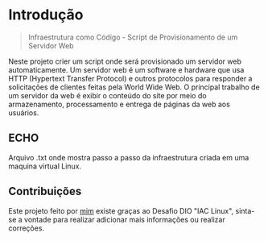 # Introdução

> Infraestrutura como Código - Script de Provisionamento de um Servidor Web

Neste projeto crier um script onde será provisionado um servidor web automaticamente. Um servidor web é um software e hardware que usa HTTP (Hypertext Transfer Protocol) e outros protocolos para responder a solicitações de clientes feitas pela World Wide Web. O principal trabalho de um servidor da web é exibir o conteúdo do site por meio do armazenamento, processamento e entrega de páginas da web aos usuários.

## ECHO

Arquivo .txt onde mostra passo a passo da infraestrutura criada em uma maquina virtual Linux.

## Contribuições

Este projeto feito por [mim](https://github.com/Ankrline) existe graças ao Desafio DIO "IAC Linux", sinta-se a vontade para realizar adicionar mais informações ou realizar correções.


